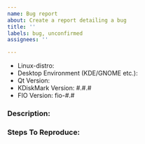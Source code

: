 ```yaml
---
name: Bug report
about: Create a report detailing a bug
title: ''
labels: bug, unconfirmed
assignees: ''

---
```


- Linux-distro: 
- Desktop Environment (KDE/GNOME etc.): 
- Qt Version: 
- KDiskMark Version: #.#.#
- FIO Version: fio-#.#

### Description:


 
### Steps To Reproduce:
